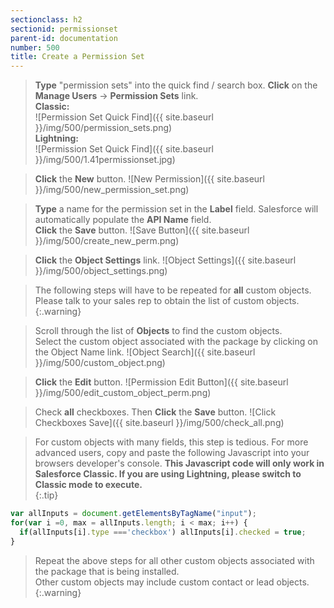 ```yaml
---
sectionclass: h2
sectionid: permissionset
parent-id: documentation
number: 500
title: Create a Permission Set
---
```

>**Type** "permission sets" into the quick find / search box. **Click** on the **Manage Users** -> **Permission Sets** link.  
>**Classic:**  
![Permission Set Quick Find]({{ site.baseurl }}/img/500/permission_sets.png)  
**Lightning:**  
![Permission Set Quick Find]({{ site.baseurl }}/img/500/1.41permissionset.jpg)  

>**Click** the **New** button.
![New Permission]({{ site.baseurl }}/img/500/new_permission_set.png)

>**Type** a name for the permission set in the **Label** field.  Salesforce will automatically populate the **API Name** field.  
**Click** the **Save** button.
![Save Button]({{ site.baseurl }}/img/500/create_new_perm.png)

>**Click** the **Object Settings** link.
![Object Settings]({{ site.baseurl }}/img/500/object_settings.png)

>The following steps will have to be repeated for __all__ custom objects.  Please talk to your sales rep to obtain the list of custom objects.  
{:.warning}  

>Scroll through the list of **Objects** to find the custom objects.  
>Select the custom object associated with the package by clicking on the Object Name link.
![Object Search]({{ site.baseurl }}/img/500/custom_object.png)  

>**Click** the **Edit** button.
![Permission Edit Button]({{ site.baseurl }}/img/500/edit_custom_object_perm.png)

>Check **all** checkboxes. Then **Click** the **Save** button.
![Click Checkboxes Save]({{ site.baseurl }}/img/500/check_all.png)

>For custom objects with many fields, this step is tedious. For more advanced users, copy and paste the following Javascript into your browsers developer's console.  __This Javascript code will only work in Salesforce Classic.  If you are using Lightning, please switch to Classic mode to execute.__  
{:.tip}
```javascript
var allInputs = document.getElementsByTagName("input");  
for(var i =0, max = allInputs.length; i < max; i++) {  
  if(allInputs[i].type ==='checkbox') allInputs[i].checked = true;  
}
```  

>Repeat the above steps for all other custom objects associated with the package that is being installed.  
>Other custom objects may include custom contact or lead objects.
{:.warning}
